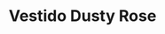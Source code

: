 ---
id: vestido-plus-corto-dutsy-rose
title: Vestido Dusty Rose 
regularPrice: 46.70
price: 39.69
image: 
    - vestido-plus-corto-dutsy-rose-1.webp
    - vestido-plus-corto-dutsy-rose-2.webp
description: Vestido plus, cuello V, elástico en cintura.
material: Poliester
sizes: 
    - xl
    - 1xl
    - 2xl
creationDate: 2025/02/01
isSale: true    
isStock: true
startDate: "2025-02-11"
endDate: "2025-02-14"
---